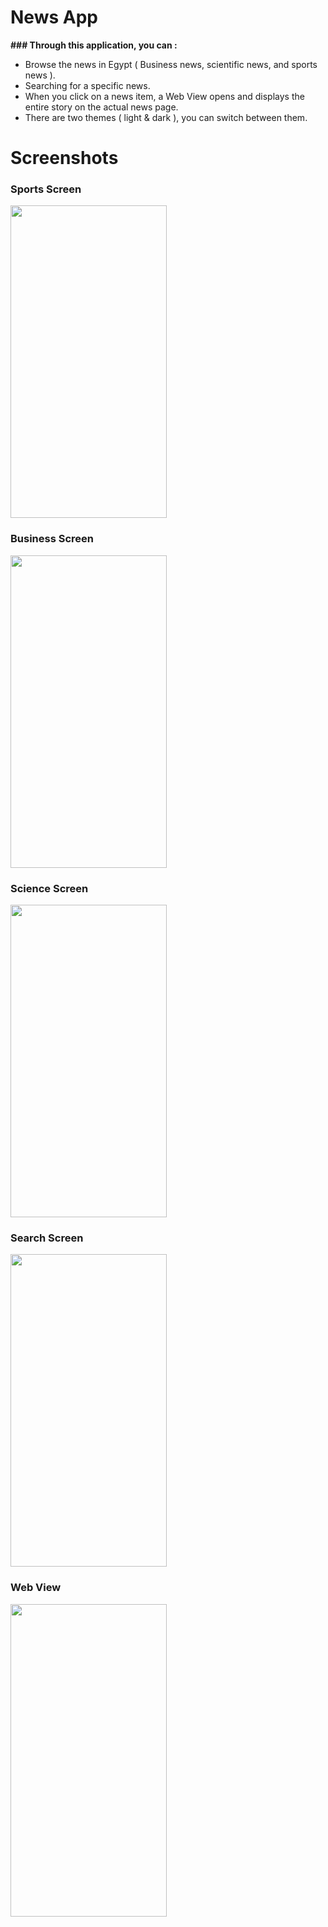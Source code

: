 # **News App**


**### Through this application, you can :**

- Browse the news in Egypt ( Business news, scientific news, and sports news ).
- Searching for a specific news.
- When you click on a news item, a Web View opens and displays the entire story on the actual news page.
- There are two themes ( light & dark ), you can switch between them.


# Screenshots

### **Sports Screen**
<img src="https://user-images.githubusercontent.com/75574674/181679257-97df67e0-164f-4991-bff1-a5d386055ee5.png" width="250" height="500" />
      
### **Business Screen**

 <img src="https://user-images.githubusercontent.com/75574674/181679424-e8361eb1-6898-48d6-bc4a-91bd6dad5ac9.png" width="250" height="500" />
    
    
  ### **Science Screen**

 <img src="https://user-images.githubusercontent.com/75574674/181679585-2e480389-097a-41fa-a078-4dfd1b43dc88.png" width="250" height="500" />
    
    


    
    
### **Search Screen**

 <img src="https://user-images.githubusercontent.com/75574674/181679625-9ee2355b-77c9-4224-98e0-0c5170b93f1f.png" width="250" height="500" />


### **Web View**

<img src="https://user-images.githubusercontent.com/75574674/181679646-b95eebf1-3d24-4b06-8816-fd87d56015df.png" width="250" height="500" />

